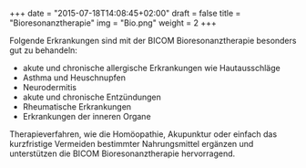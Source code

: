 +++
date = "2015-07-18T14:08:45+02:00"
draft = false
title = "Bioresonanztherapie"
img = "Bio.png"
weight = 2
+++

Folgende Erkrankungen sind mit der BICOM Bioresonanztherapie besonders gut zu behandeln:

* akute und chronische allergische Erkrankungen wie Hautausschläge
* Asthma und Heuschnupfen
* Neurodermitis
* akute und chronische Entzündungen
* Rheumatische Erkrankungen
* Erkrankungen der inneren Organe

Therapieverfahren, wie die Homöopathie, Akupunktur oder einfach das kurzfristige Vermeiden bestimmter Nahrungsmittel ergänzen und unterstützen die BICOM Bioresonanztherapie hervorragend.

